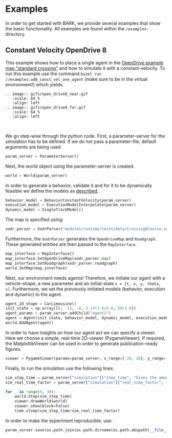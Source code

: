 Examples
=========================
In order to get started with BARK, we provide several examples that show the basic functionality. All examples are found within the `/examples`-directory.

## Constant Velocity OpenDrive 8

This example shows how to place a single agent in the [OpenDrive example map "standard crossing"](http://www.opendrive.org/download.html) and how to simulate it with a constant-velocity.
To run this example use the command `bazel run //examples:od8_const_vel_one_agent` (make sure to be in the virtual environment!) which yields:

```eval_rst
.. image:: gifs/open_drive8_near.gif
   :scale: 64 %
   :align: left
.. image:: gifs/open_drive8_far.gif
   :scale: 64 %
   :align: left
```


&nbsp;


We go step-wise through the python code. First, a parameter-server for the simulation has to be defined. If we do not pass a parameter-file, default arguments are being used.
```python
param_server = ParameterServer()
```

Next, the world object using the parameter-server is created.
```python
world = World(param_server)
```

In order to generate a behavior, validate it and for it to be dynamically feasible we define the models as [described](agent_components.md).
```python
behavior_model = BehaviorConstantVelocity(param_server)
execution_model = ExecutionModelInterpolate(param_server)
dynamic_model = SingleTrackModel()
```

The map is specified using:
```python
xodr_parser = XodrParser("modules/runtime/tests/data/Crossing8Course.xodr")
```

Furthermore, the `XodrParser` generates the `OpenDriveMap` and `Roadgraph`. These generated entities are then passed to the `MapInterface`.
```python
map_interface = MapInterface()
map_interface.SetOpenDriveMap(xodr_parser.map)
map_interface.SetRoadgraph(xodr_parser.roadgraph)
world.SetMap(map_interface)
```

Next, our environment needs agents! Therefore, we initiate our agent with a vehicle-shape, a new parameter and an initial-state `x = [t, x, y, theta, v]`.
Furthermore, we set the previously initiated models (behavior, execution and dynamic) to the agent.

```python
agent_2d_shape = CarLimousine()
init_state = np.array([0, -11, -8, 3.14*3.0/4.0, 50/3.6]) 
agent_params = param_server.addChild("agent1")
agent = Agent(init_state, behavior_model, dynamic_model, execution_model, agent_2d_shape, agent_params, 2, map_interface)
world.AddAgent(agent)
```

In order to have insights on how our agent act we can specify a viewer. Here we choose a simple, real-time 2D-viewer (PygameViewer).
If required, the MatplotlibViewer can be used in order to generate publication-ready figures.

```python
viewer = PygameViewer(params=param_server, x_range=[-20, 20], y_range=[-200, 20], follow_agent_id=agent.id)
```

Finally, to run the simulation use the following lines:
```python
sim_step_time = param_server["simulation"]["step_time", "Gives the amount of time in which one behavior planning call has to produce the result", 1]
sim_real_time_factor = param_server["simulation"]["real_time_factor", "How much faster than real-time, simulation shall be played", 1]

for _ in range(0, 30):
    world.Step(sim_step_time)
    viewer.drawWorld(world)
    viewer.show(block=False)
    time.sleep(sim_step_time/sim_real_time_factor)
```

In order to make the experiment reproducible, use:
```python
param_server.save(os.path.join(os.path.dirname(os.path.abspath(__file__)), "params", "od8_const_vel_one_agent_written.json"))
```

